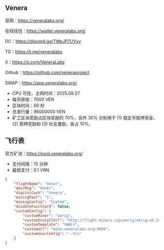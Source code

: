 

## Venera

官网：https://veneralabs.org/

在线钱包：https://wallet.veneralabs.org/

DC：https://discord.gg/TWeJP7UYvy

TG：https://t.me/veneralabs

X：https://x.com/VeneraLabs

Github：https://github.com/veneraproject

SWAP：https://app.veneralabs.org/



- CPU 可挖，主网时间：2025.08.27
- 每天排放：7000 VEN
- 区块时间：60 秒
- 总发行量：96000000 VEN
- 矿工区块奖励占区块奖励的 70%，另外 30% 分别用于 (1) 稳定币抵押资金、(2) 质押奖励和 (3) 社会激励，各占 10%。



## 飞行表

官方矿池：https://pool.veneralabs.org/

- 支付间隔：15 分钟
-  最低支付：0.1 VRN

```json
{
    "flightName": "Vener",
    "descMsg": "Vener",
    "digitalCash": "Venera",
    "miningPool": "1",
    "miningConfig": "Custom",
    "disableFaultCard": false,
    "customConfig": {
        "customMiner": "xmrig",
        "customInstallUrl": "http://flight.minerx.vip/xmrig/xmrig-v6.24.0.b.tar.gz",
        "customTemplate": "%WAL%",
        "customUrl": "mine.veneralabs.org:9099",
        "customUserConfig": "--tls"
    }
}
```







